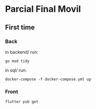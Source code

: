 # Parcial Final Movil

## First time

### Back

in backend/ run: 

    go mod tidy

in sql/ run: 

    docker-compose -f docker-compose.yml up

### Front

    flutter pub get

